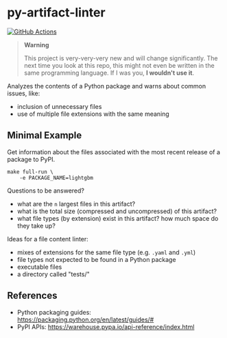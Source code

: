 # py-artifact-linter

[![GitHub Actions](https://github.com/jameslamb/py-artifact-linter/workflows/tests/badge.svg?branch=main)](https://github.com/jameslamb/py-artifact-linter/actions)

> **Warning**
>
> This project is very-very-very new and will change significantly.
> The next time you look at this repo, this might not even be written in the same programming language.
> If I was you, **I wouldn't use it**.

Analyzes the contents of a Python package and warns about common issues, like:

* inclusion of unnecessary files
* use of multiple file extensions with the same meaning

## Minimal Example

Get information about the files associated with the most recent release of a package to PyPI.

```shell
make full-run \
    -e PACKAGE_NAME=lightgbm
```

Questions to be answered?

* what are the `n` largest files in this artifact?
* what is the total size (compressed and uncompressed) of this artifact?
* what file types (by extension) exist in this artifact? how much space do they take up?

Ideas for a file content linter:

* mixes of extensions for the same file type (e.g. `.yaml` and `.yml`)
* file types not expected to be found in a Python package
* executable files
* a directory called "tests/"

## References

* Python packaging guides: https://packaging.python.org/en/latest/guides/#
* PyPI APIs: https://warehouse.pypa.io/api-reference/index.html
